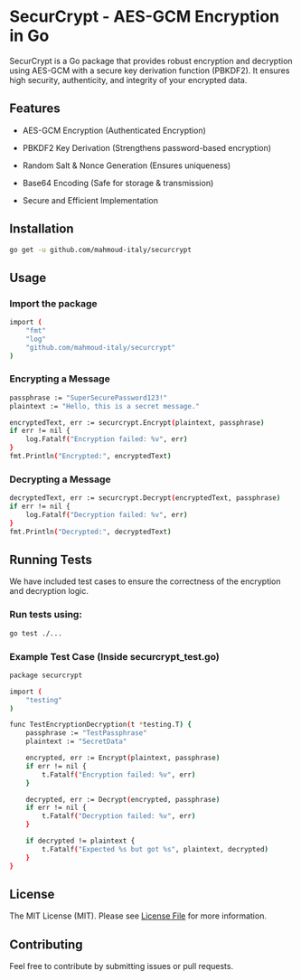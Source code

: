 # SecurCrypt - AES-GCM Encryption in Go

SecurCrypt is a Go package that provides robust encryption and decryption using AES-GCM with a secure key derivation function (PBKDF2). It ensures high security, authenticity, and integrity of your encrypted data.

## Features

- AES-GCM Encryption (Authenticated Encryption)

- PBKDF2 Key Derivation (Strengthens password-based encryption)

- Random Salt & Nonce Generation (Ensures uniqueness)

- Base64 Encoding (Safe for storage & transmission)

- Secure and Efficient Implementation

## Installation

```bash
go get -u github.com/mahmoud-italy/securcrypt
```

## Usage
### Import the package

```bash
import (
    "fmt"
    "log"
    "github.com/mahmoud-italy/securcrypt"
)
```

### Encrypting a Message
```bash
passphrase := "SuperSecurePassword123!"
plaintext := "Hello, this is a secret message."

encryptedText, err := securcrypt.Encrypt(plaintext, passphrase)
if err != nil {
    log.Fatalf("Encryption failed: %v", err)
}
fmt.Println("Encrypted:", encryptedText)
```

### Decrypting a Message

```bash
decryptedText, err := securcrypt.Decrypt(encryptedText, passphrase)
if err != nil {
    log.Fatalf("Decryption failed: %v", err)
}
fmt.Println("Decrypted:", decryptedText)
```

## Running Tests
We have included test cases to ensure the correctness of the encryption and decryption logic.
### Run tests using:
```bash
go test ./...
```

### Example Test Case (Inside securcrypt_test.go)
```bash
package securcrypt

import (
    "testing"
)

func TestEncryptionDecryption(t *testing.T) {
    passphrase := "TestPassphrase"
    plaintext := "SecretData"

    encrypted, err := Encrypt(plaintext, passphrase)
    if err != nil {
        t.Fatalf("Encryption failed: %v", err)
    }

    decrypted, err := Decrypt(encrypted, passphrase)
    if err != nil {
        t.Fatalf("Decryption failed: %v", err)
    }

    if decrypted != plaintext {
        t.Fatalf("Expected %s but got %s", plaintext, decrypted)
    }
}
```

## License
The MIT License (MIT). Please see [License File](LICENSE.md) for more information.

## Contributing
Feel free to contribute by submitting issues or pull requests.